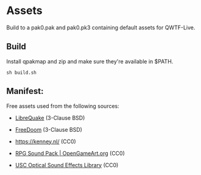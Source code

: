 # Assets

Build to a pak0.pak and pak0.pk3 containing default assets for QWTF-Live.

## Build

Install qpakmap and zip and make sure they're available in $PATH.

```
sh build.sh
```

## Manifest:

Free assets used from the following sources:

- [LibreQuake](https://github.com/lavenderdotpet/LibreQuake) (3-Clause BSD)

- [FreeDoom](https://github.com/freedoom/freedoom) (3-Clause BSD)

- https://kenney.nl/ (CC0)

- [RPG Sound Pack | OpenGameArt.org](https://opengameart.org/content/rpg-sound-pack) (CC0)

- [USC Optical Sound Effects Library](https://archive.org/details/usc-sound-effect-archive?tab=collection) (CC0)
